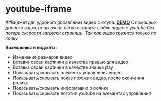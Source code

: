 # youtube-iframe
##Виджет для удобного добавления видео с ютуба.
**[DEMO](http://codepen.io/login2030/pen/YWLWRQ)**
*С помощью данного виджета вы очень легко вставите любое видео с youtube без потери скорости загрузки страницы.*
*Так как видео грузится только по клику*

**Возможности виджета:**
* Изменение размеров видео
* Вставка своей картинки в качестве превью для видео
* Вставка своей картинки в качестве значка play
* Показывать/скрывать элементы управления видео
* Показывать/скрывать показ похожих видео, после окончания ролика
* Показывать/скрывать информацию о ролике
* Показывать/скрывать логотип youtube на элементах управления
